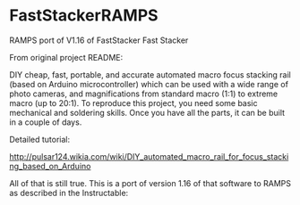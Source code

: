 # FastStackerRAMPS
RAMPS port of V1.16 of FastStacker
Fast Stacker

From original project README:

DIY cheap, fast, portable, and accurate automated macro focus stacking rail (based on Arduino microcontroller) 
which can be used with a wide range of photo cameras, and magnifications from standard macro (1:1) to extreme 
macro (up to 20:1). To reproduce this project, you need some basic mechanical and soldering skills. 
Once you have all the parts, it can be built in a couple of days.

Detailed tutorial:

http://pulsar124.wikia.com/wiki/DIY_automated_macro_rail_for_focus_stacking_based_on_Arduino

All of that is still true. This is a port of version 1.16 of that software to RAMPS as described in the Instructable:
